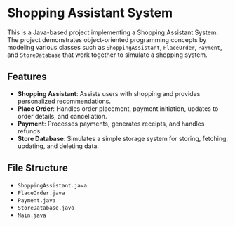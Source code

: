 # Shopping Assistant System

This is a Java-based project implementing a Shopping Assistant System. The project demonstrates object-oriented programming concepts by modeling various classes such as `ShoppingAssistant`, `PlaceOrder`, `Payment`, and `StoreDatabase` that work together to simulate a shopping system.

## Features
- **Shopping Assistant**: Assists users with shopping and provides personalized recommendations.
- **Place Order**: Handles order placement, payment initiation, updates to order details, and cancellation.
- **Payment**: Processes payments, generates receipts, and handles refunds.
- **Store Database**: Simulates a simple storage system for storing, fetching, updating, and deleting data.

## File Structure
- `ShoppingAssistant.java`
- `PlaceOrder.java`
- `Payment.java`
- `StoreDatabase.java`
- `Main.java`
